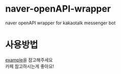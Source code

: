 # naver-openAPI-wrapper
naver openAPI wrapper for kakaotalk messenger bot

# 사용방법
[example](https://github.com/bmcyver/naver-openAPI-wrapper/blob/main/example)을 참고해주세요  
카페 참고하시는게 좋아요!
